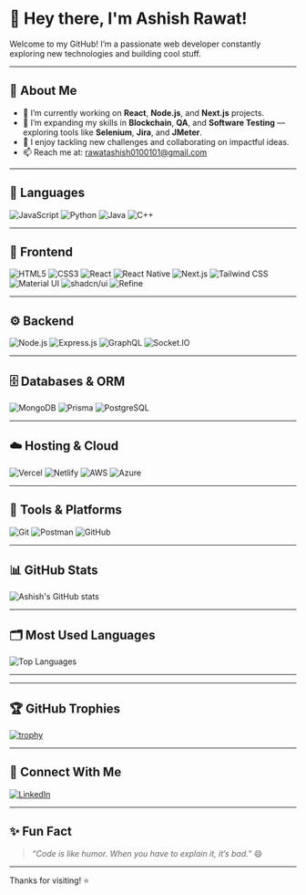 # 👋 Hey there, I'm Ashish Rawat!

Welcome to my GitHub! I’m a passionate web developer constantly exploring new technologies and building cool stuff.

---

## 🚀 About Me

- 🔭 I’m currently working on **React**, **Node.js**, and **Next.js** projects.
- 🌱 I’m expanding my skills in **Blockchain**, **QA**, and **Software Testing** — exploring tools like **Selenium**, **Jira**, and **JMeter**.
- 💬 I enjoy tackling new challenges and collaborating on impactful ideas.
- 📫 Reach me at: [rawatashish0100101@gmail.com](mailto:rawatashish0100101@gmail.com)


---

## 🧩 Languages
![JavaScript](https://img.shields.io/badge/JavaScript-F7DF1E?style=for-the-badge&logo=javascript&logoColor=black)
![Python](https://img.shields.io/badge/Python-3776AB?style=for-the-badge&logo=python&logoColor=white)
![Java](https://img.shields.io/badge/Java-007396?style=for-the-badge&logo=java&logoColor=white)
![C++](https://img.shields.io/badge/C++-00599C?style=for-the-badge&logo=c%2B%2B&logoColor=white)


---

## 🎨 Frontend
![HTML5](https://img.shields.io/badge/HTML5-E34F26?style=for-the-badge&logo=html5&logoColor=white)
![CSS3](https://img.shields.io/badge/CSS3-1572B6?style=for-the-badge&logo=css3&logoColor=white)
![React](https://img.shields.io/badge/React-20232A?style=for-the-badge&logo=react&logoColor=61DAFB)
![React Native](https://img.shields.io/badge/React%20Native-20232A?style=for-the-badge&logo=react&logoColor=61DAFB)
![Next.js](https://img.shields.io/badge/Next.js-000000?style=for-the-badge&logo=next.js&logoColor=white)
![Tailwind CSS](https://img.shields.io/badge/Tailwind%20CSS-06B6D4?style=for-the-badge&logo=tailwindcss&logoColor=white)
![Material UI](https://img.shields.io/badge/Material--UI-007FFF?style=for-the-badge&logo=mui&logoColor=white)
![shadcn/ui](https://img.shields.io/badge/shadcn--ui-000000?style=for-the-badge&logo=shadcnui&logoColor=white)
![Refine](https://img.shields.io/badge/Refine-24292F?style=for-the-badge&logo=refine&logoColor=white)

---

## ⚙️ Backend
![Node.js](https://img.shields.io/badge/Node.js-339933?style=for-the-badge&logo=nodedotjs&logoColor=white)
![Express.js](https://img.shields.io/badge/Express.js-000000?style=for-the-badge&logo=express&logoColor=white)
![GraphQL](https://img.shields.io/badge/GraphQL-E10098?style=for-the-badge&logo=graphql&logoColor=white)
![Socket.IO](https://img.shields.io/badge/Socket.io-010101?style=for-the-badge&logo=socket.io&logoColor=white)

---

## 🗄️ Databases & ORM
![MongoDB](https://img.shields.io/badge/MongoDB-47A248?style=for-the-badge&logo=mongodb&logoColor=white)
![Prisma](https://img.shields.io/badge/Prisma-3982CE?style=for-the-badge&logo=prisma&logoColor=white)
![PostgreSQL](https://img.shields.io/badge/PostgreSQL-4169E1?style=for-the-badge&logo=postgresql&logoColor=white)

---

## ☁️ Hosting & Cloud
![Vercel](https://img.shields.io/badge/Vercel-000000?style=for-the-badge&logo=vercel&logoColor=white)
![Netlify](https://img.shields.io/badge/Netlify-00C7B7?style=for-the-badge&logo=netlify&logoColor=white)
![AWS](https://img.shields.io/badge/AWS-232F3E?style=for-the-badge&logo=amazon-aws&logoColor=white)
![Azure](https://img.shields.io/badge/Azure-0078D4?style=for-the-badge&logo=microsoft-azure&logoColor=white)

---

## 🧰 Tools & Platforms
![Git](https://img.shields.io/badge/Git-F05032?style=for-the-badge&logo=git&logoColor=white)
![Postman](https://img.shields.io/badge/Postman-FF6C37?style=for-the-badge&logo=postman&logoColor=white)
![GitHub](https://img.shields.io/badge/GitHub-181717?style=for-the-badge&logo=github&logoColor=white)

---

## 📊 GitHub Stats

![Ashish's GitHub stats](https://github-readme-stats.vercel.app/api?username=Ashish13042&show_icons=true&theme=radical)

---

## 🗂️ Most Used Languages

![Top Languages](https://github-readme-stats.vercel.app/api/top-langs/?username=Ashish13042&layout=compact&theme=radical)

---

---

## 🏆 GitHub Trophies

[![trophy](https://github-profile-trophy.vercel.app/?username=Ashish13042&theme=radical)](https://github.com/ryo-ma/github-profile-trophy)

---

## 🤝 Connect With Me

[![LinkedIn](https://img.shields.io/badge/LinkedIn-0077B5?style=for-the-badge&logo=linkedin&logoColor=white)](https://www.linkedin.com/in/ashish-rawat-01640b369)


---

## ✨ Fun Fact

> *“Code is like humor. When you have to explain it, it’s bad.”* 😄

---

Thanks for visiting! ⭐
